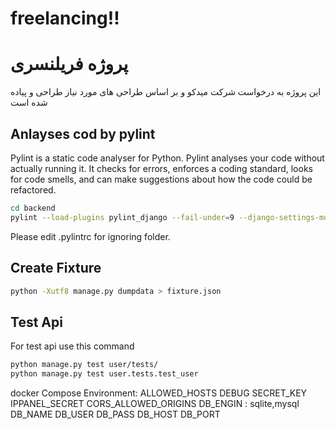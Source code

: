 # freelancing!!

# پروژه فریلنسری

این پروژه به درخواست شرکت میدکو و بر اساس طراحی های مورد نیاز طراحی و پیاده شده است

## Anlayses cod by pylint

Pylint is a static code analyser for Python.
Pylint analyses your code without actually running it. It checks for errors, enforces a coding standard, looks for code smells, and can make suggestions about how the code could be refactored.

```sh
cd backend
pylint --load-plugins pylint_django --fail-under=9 --django-settings-module=midlancer.settings <MODULENAME>
```

Please edit .pylintrc for ignoring folder.

## Create Fixture

```sh
python -Xutf8 manage.py dumpdata > fixture.json
```

## Test Api

For test api use this command

```sh
python manage.py test user/tests/
python manage.py test user.tests.test_user
```

docker Compose Environment:
ALLOWED_HOSTS
DEBUG
SECRET_KEY
IPPANEL_SECRET
CORS_ALLOWED_ORIGINS
DB_ENGIN : sqlite,mysql
    DB_NAME
    DB_USER
    DB_PASS
    DB_HOST
    DB_PORT
